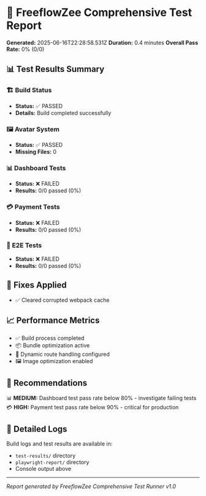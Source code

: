 
# 🧪 FreeflowZee Comprehensive Test Report

**Generated:** 2025-06-16T22:28:58.531Z
**Duration:** 0.4 minutes
**Overall Pass Rate:** 0% (0/0)

## 📊 Test Results Summary

### 🏗️ Build Status
- **Status:** ✅ PASSED
- **Details:** Build completed successfully

### 🖼️ Avatar System
- **Status:** ✅ PASSED
- **Missing Files:** 0

### 📊 Dashboard Tests
- **Status:** ❌ FAILED
- **Results:** 0/0 passed (0%)

### 💳 Payment Tests
- **Status:** ❌ FAILED
- **Results:** 0/0 passed (0%)

### 🧪 E2E Tests
- **Status:** ❌ FAILED
- **Results:** 0/0 passed (0%)

## 🔧 Fixes Applied

- ✅ Cleared corrupted webpack cache

## 📈 Performance Metrics


- ✅ Build process completed
- 📦 Bundle optimization active
- 🚀 Dynamic route handling configured
- 🖼️ Image optimization enabled


## 🎯 Recommendations

📊 **MEDIUM:** Dashboard test pass rate below 80% - investigate failing tests
💳 **HIGH:** Payment test pass rate below 90% - critical for production

## 📄 Detailed Logs

Build logs and test results are available in:
- `test-results/` directory
- `playwright-report/` directory
- Console output above

---
*Report generated by FreeflowZee Comprehensive Test Runner v1.0*
